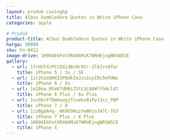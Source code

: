 ```yaml
---
layout: produk-casinghp
title: Albus Dumbledore Quotes in White iPhone Case
categories: apple

# Produk
product-title: Albus Dumbledore Quotes in White iPhone Case
harga: 90000
sku: hn-0412
image-drive: 1H904E6FetXRX66MiK7WRHEjngNRVW5CE
gallery:
  - url: 17rHCFXzPCC6XidBcNr02r-Zl6Jzv9fwr
    title: iPhone 5 / 5s / SE
  - url: 1it2h2eQHXIGPQdkImJzu1uyIRc5mTHWz
    title: iPhone 6 / 6s
  - url: 1e2Dsw_RFeKTdM0iZ5tL5LN8WlfhHcl47
    title: iPhone 6 Plus / 6s Plus
  - url: 1uvS6rFfQmKwogjTzxekv8iPyl3cz_PBP
    title: iPhone 7 / 8
  - url: 1ioBgGA4q-_WX9E9NuzYwN9jo34TC-fG7
    title: iPhone 7 Plus / 8 Plus
  - url: 1H904E6FetXRX66MiK7WRHEjngNRVW5CE
    title: iPhone X
---
```

